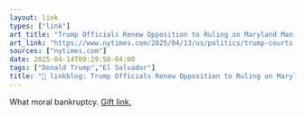 ```yaml
---
layout: link
types: ["link"]
art_title: "Trump Officials Renew Opposition to Ruling on Maryland Man Wrongly Deported to El Salvador"
art_link: "https://www.nytimes.com/2025/04/13/us/politics/trump-courts-deportation-el-salvador.html"
sources: ["nytimes.com"]
date: 2025-04-14T09:29:58-04:00
tags: ["Donald Trump","El Salvador"]
title: "🔗 linkblog: Trump Officials Renew Opposition to Ruling on Maryland Man Wrongly Deported to El Salvador"
---
```

What moral bankruptcy. [Gift link.](https://www.nytimes.com/2025/04/13/us/politics/trump-courts-deportation-el-salvador.html?unlocked_article_code=1._k4.FOfc._NPH22n2CBh0&smid=url-share)